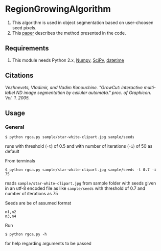 # RegionGrowingAlgorithm

1. This algorithm is used in object segmentation based on user-choosen seed pixels.
2. This [paper](http://citeseerx.ist.psu.edu/viewdoc/download?doi=10.1.1.59.8092&rep=rep1&type=pdf) describes the method presented in the code.

## Requirements

1. This module needs Python 2.x, [Numpy](http://www.scipy.org/scipylib/download.html), [SciPy](http://www.scipy.org/scipylib/download.html), [datetime](https://docs.python.org/2/library/datetime.html)

## Citations

*Vezhnevets, Vladimir, and Vadim Konouchine. "GrowCut: Interactive multi-label ND image segmentation by cellular automata." proc. of Graphicon. Vol. 1. 2005.* 

## Usage

### General

	$ python rgca.py sample/star-white-clipart.jpg sample/seeds

runs with threshold (`-t`) of 0.5 and with number of iterations (`-i`) of 50 as default

From terminals

	$ python rgca.py sample/star-white-clipart.jpg sample/seeds -t 0.7 -i 75

reads ``sample/star-white-clipart.jpg`` from sample folder with seeds given in an utf-8 encoded file as like ``sample/seeds`` with threshold of 0.7 and number of iterations as 75

Seeds are be of assumed format
	
	n1,n2
	n3,n4
Run
	
	$ python rgca.py -h

for help regarding arguments to be passed
